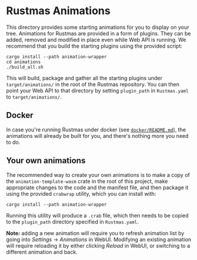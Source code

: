 Rustmas Animations
==================

This directory provides some starting animations for you to display on
your tree. 
Animations for Rustmas are provided in a form of plugins. They can be added, removed
and modified in place even while Web API is running. We recommend that you
build the starting plugins using the provided script:

```
cargo install --path animation-wrapper
cd animations
./build_all.sh
```

This will build, package and gather all the starting plugins under `target/animations/`
in the root of the Rustmas repository. You can then point your Web API to
that directory by setting `plugin_path` in `Rustmas.yaml` to `target/animations/`.


Docker
------

In case you're running Rustmas under docker (see [`docker/README.md`](../docker/README.md)),
the animations will already be built for you, and there's nothing more
you need to do.


Your own animations
-------------------

The recommended way to create your own animations is to make a copy of the `animation-template-wasm`
crate in the root of this project, make appropriate changes to the code and the manifest file,
and then package it using the provided `crabwrap` utility, which you can install with:

```
cargo install --path animation-wrapper
```

Running this utility will produce a `.crab` file, which then needs to be copied
to the `plugin_path` directory specified in `Rustmas.yaml`.

**Note:** adding a new animation will require you to refresh animation list by going
into *Settings* -> *Animations* in WebUI. Modifying an existing animation will 
require reloading it by either clicking *Reload* in WebUI, or switching 
to a different animation and back.